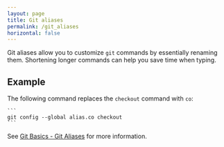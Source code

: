```yaml
---
layout: page
title: Git aliases
permalink: /git_aliases
horizontal: false
---
```


Git aliases allow you to customize `git` commands by essentially renaming them. Shortening longer commands can help you save time when typing.

## Example

The following command replaces the `checkout` command with `co`:

    ```
    git config --global alias.co checkout
    ```

See [Git Basics - Git Aliases](https://git-scm.com/book/en/v2/Git-Basics-Git-Aliases) for more information.
